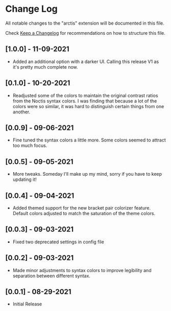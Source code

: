 # Change Log

All notable changes to the "arctis" extension will be documented in this file.

Check [Keep a Changelog](http://keepachangelog.com/) for recommendations on how to structure this file.

## [1.0.0] - 11-09-2021

- Added an additional option with a darker UI. Calling this release V1 as it's pretty much complete now.

## [0.1.0] - 10-20-2021

- Readjusted some of the colors to maintain the original contrast ratios from the Noctis syntax colors. I was finding that because a lot of the colors were so similar, it was hard to distinguish certain things from one another.

## [0.0.9] - 09-06-2021

- Fine tuned the syntax colors a little more. Some colors seemed to attract too much focus.

## [0.0.5] - 09-05-2021

- More tweaks. Someday I'll make up my mind, sorry if you have to keep updating it!

## [0.0.4] - 09-04-2021

- Added themed support for the new bracket pair colorizer feature. Default colors adjusted to match the saturation of the theme colors.

## [0.0.3] - 09-03-2021

- Fixed two deprecated settings in config file

## [0.0.2] - 09-03-2021

- Made minor adjustments to syntax colors to improve legibility and separation between different syntax.

## [0.0.1] - 08-29-2021

- Initial Release

